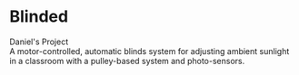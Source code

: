 # Blinded 
Daniel's Project <br>
A motor-controlled, automatic blinds system for adjusting ambient sunlight in a classroom with a pulley-based system and photo-sensors.
